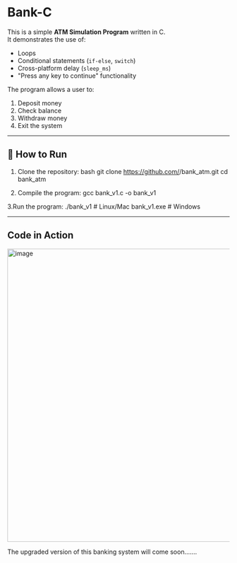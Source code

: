 # Bank-C
This is a simple **ATM Simulation Program** written in C.   
It demonstrates the use of: 
- Loops 
- Conditional statements (`if-else`, `switch`) 
- Cross-platform delay (`sleep_ms`) 
- "Press any key to continue" functionality

The program allows a user to:
1. Deposit money  
2. Check balance 
3. Withdraw money  
4. Exit the system  

---

## 🚀 How to Run
1. Clone the repository:
   bash
   git clone https://github.com/<your-username>/bank_atm.git
   cd bank_atm

2. Compile the program:
   gcc bank_v1.c -o bank_v1

3.Run the program:
  ./bank_v1   # Linux/Mac
  bank_v1.exe # Windows

---

## Code in Action

<img width="552" height="663" alt="image" src="https://github.com/user-attachments/assets/3c392a21-f056-4513-9b49-eecde0abf470" />


The upgraded version of this banking system will come soon.......
